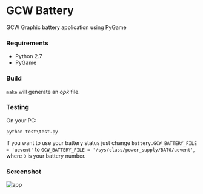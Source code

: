# GCW Battery

GCW Graphic battery application using PyGame

### Requirements

- Python 2.7
- PyGame

### Build

`make` will generate an *opk* file.

### Testing

On your PC:

`python test\test.py`

If you want to use your battery status just change `battery.GCW_BATTERY_FILE = 'uevent'` to `GCW_BATTERY_FILE = '/sys/class/power_supply/BAT0/uevent'`, where `0` is your battery number.

### Screenshot

![app][1]


  [1]: http://i.imgur.com/ZS8tE4a.png